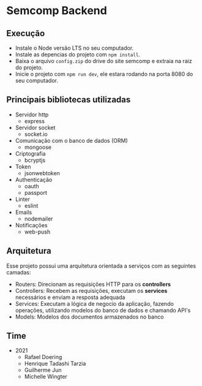 # Semcomp Backend

## Execução

- Instale o Node versão LTS no seu computador.
- Instale as depencias do projeto com `npm install`.
- Baixa o arquivo `config.zip` do drive do site semcomp e extraia na raiz do projeto.
- Inicie o projeto com `npm run dev`, ele estara rodando na porta 8080 do seu computador.

## Principais bibliotecas utilizadas

- Servidor http
  - express
- Servidor socket
  - socket.io
- Comunicação com o banco de dados (ORM)
  - mongoose
- Criptografia
  - bcryptjs
- Token
  - jsonwebtoken
- Authenticação
  - oauth
  - passport
- Linter
  - eslint
- Emails
  - nodemailer
- Notificações
  - web-push

## Arquitetura

Esse projeto possui uma arquitetura orientada a serviços com as seguintes camadas:

- Routers: Direcionam as requisições HTTP para os **controllers**
- Controllers: Recebem as requisições, executam os **services** necessários e enviam a resposta adequada
- Services: Executam a lógica de negocio da aplicação, fazendo operações, utilizando modelos do banco de dados e chamando API's
- Models: Modelos dos documentos armazenados no banco

## Time

- 2021
  - Rafael Doering
  - Henrique Tadashi Tarzia
  - Guilherme Jun
  - Michelle Wingter
